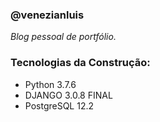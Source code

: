### @venezianluis
_Blog pessoal de portfólio._

### Tecnologias da Construção:
- Python 3.7.6
- DJANGO 3.0.8 FINAL
- PostgreSQL 12.2
